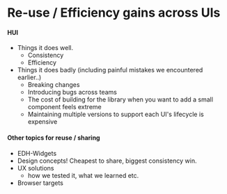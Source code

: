 # Re-use / Efficiency gains across UIs

#### HUI
- Things it does well.
    - Consistency
    - Efficiency
- Things it does badly (including painful mistakes we encountered earlier..)
    - Breaking changes
    - Introducing bugs across teams
    - The cost of building for the library when you want to add a small component feels extreme
    - Maintaining multiple versions to support each UI's lifecycle is expensive

#### Other topics for reuse / sharing
- EDH-Widgets
- Design concepts! Cheapest to share, biggest consistency win.
- UX solutions
    - how we tested it, what we learned etc.
- Browser targets
